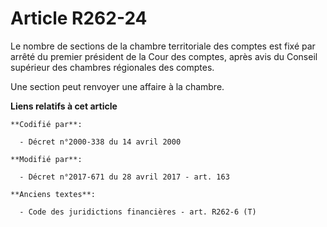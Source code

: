 # Article R262-24

Le nombre de sections de la chambre territoriale des comptes est fixé par arrêté du premier président de la Cour des comptes,
après avis du Conseil supérieur des chambres régionales des comptes.

Une section peut renvoyer une affaire à la chambre.

**Liens relatifs à cet article**

	**Codifié par**:

	  - Décret n°2000-338 du 14 avril 2000

	**Modifié par**:

	  - Décret n°2017-671 du 28 avril 2017 - art. 163

	**Anciens textes**:

	  - Code des juridictions financières - art. R262-6 (T)
